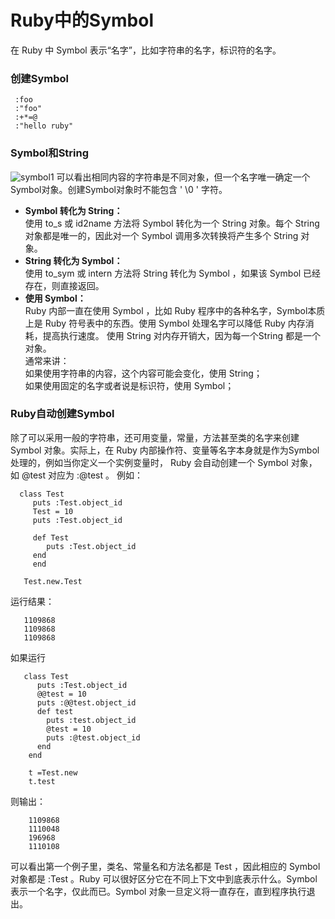 # Ruby中的Symbol
在 Ruby 中 Symbol 表示“名字”，比如字符串的名字，标识符的名字。
### 创建Symbol
     :foo
     :"foo"
     :+*=@
     :"hello ruby"
###  Symbol和String
![symbol1](https://github.com/yauralee/git-note/raw/master/ruby_note/ruby/symbol/picture/symbol1.png)
可以看出相同内容的字符串是不同对象，但一个名字唯一确定一个Symbol对象。创建Symbol对象时不能包含 ' \0 ' 字符。

* **Symbol 转化为 String：**     
 使用 to_s 或 id2name 方法将 Symbol 转化为一个 String 对象。每个 String 对象都是唯一的，因此对一个 Symbol 调用多次转换将产生多个 String 对象。
* **String 转化为 Symbol：**    
使用 to_sym 或 intern 方法将 String 转化为 Symbol ，如果该 Symbol 已经存在，则直接返回。
* **使用 Symbol：**    
Ruby 内部一直在使用 Symbol ，比如 Ruby 程序中的各种名字，Symbol本质上是 Ruby 符号表中的东西。使用 Symbol 处理名字可以降低 Ruby 内存消耗，提高执行速度。
使用 String 对内存开销大，因为每一个String 都是一个对象。    
通常来讲：    
如果使用字符串的内容，这个内容可能会变化，使用 String；   
如果使用固定的名字或者说是标识符，使用 Symbol；
### Ruby自动创建Symbol
除了可以采用一般的字符串，还可用变量，常量，方法甚至类的名字来创建Symbol 对象。实际上，在 Ruby 内部操作符、变量等名字本身就是作为Symbol 处理的，例如当你定义一个实例变量时， Ruby 会自动创建一个 Symbol 对象，如 @test 对应为 :@test 。
例如：

      class Test
         puts :Test.object_id
         Test = 10
         puts :Test.object_id

         def Test
            puts :Test.object_id
         end
         end

       Test.new.Test
运行结果：

       1109868
       1109868
       1109868
如果运行
       
       class Test
          puts :Test.object_id
          @@test = 10
          puts :@@test.object_id
          def test
            puts :test.object_id
            @test = 10
            puts :@test.object_id
          end
        end

        t =Test.new
        t.test 
则输出：

        1109868
        1110048
        196968
        1110108
可以看出第一个例子里，类名、常量名和方法名都是 Test ，因此相应的 Symbol 对象都是 :Test 。Ruby 可以很好区分它在不同上下文中到底表示什么。Symbol 表示一个名字，仅此而已。Symbol 对象一旦定义将一直存在，直到程序执行退出。
